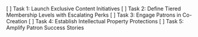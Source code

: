 [ ] Task 1: Launch Exclusive Content Initiatives
[ ] Task 2: Define Tiered Membership Levels with Escalating Perks
[ ] Task 3: Engage Patrons in Co-Creation
[ ] Task 4: Establish Intellectual Property Protections
[ ] Task 5: Amplify Patron Success Stories